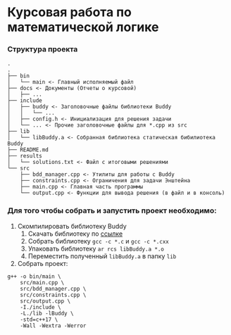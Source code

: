 # Курсовая работа по математической логике

### Структура проекта
```
.
.
├── bin
│   └── main <- Главный исполняемый файл
├── docs <- Документы (Отчеты о курсовой)
│   ├── ...
├── include
│   ├── buddy <- Заголовочные файлы библиотеки Buddy
│   │   └── ... 
│   ├── config.h <- Инициализация для решения задачи
│   └── ... <- Прочие заголовочные файлы для *.cpp из src
├── lib
│   └── libBuddy.a <- Собранная библиотека статическая бибилиотека Buddy
├── README.md 
├── results
│   └── solutions.txt <- Файл с итоговыми решениями
└── src
    ├── bdd_manager.cpp <- Утилиты для работы с Buddy
    ├── constraints.cpp <- Ограничения для задачи Энштейна
    ├── main.cpp <- Главная часть программы
    └── output.cpp <- Функции для вывода решения (в файл и в консоль)
```

### Для того чтобы собрать и запустить проект необходимо:

1. Скомпилировать библиотеку Buddy
    1. Скачать библиотеку по [ссылке](https://sourceforge.net/projects/buddy/)
    2. Собрать библиотеку `gcc -c *.c` и `gcc -c *.cxx` 
    3. Упаковать библиотеку `ar rcs libBuddy.a *.o`
    4. Переместить полученный `libBuddy.a` в папку `lib`
2. Собрать проект: 
```
g++ -o bin/main \
    src/main.cpp \
    src/bdd_manager.cpp \
    src/constraints.cpp \
    src/output.cpp \
    -I./include \
    -L./lib -lBuddy \
    -std=c++17 \
    -Wall -Wextra -Werror
```
